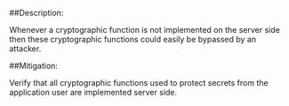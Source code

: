 ##Description:

Whenever a cryptographic function is not implemented on the server side then these
cryptographic functions could easily be bypassed by an attacker.

##Mitigation:

Verify that all cryptographic functions used to protect secrets from the application
user are implemented server side.
